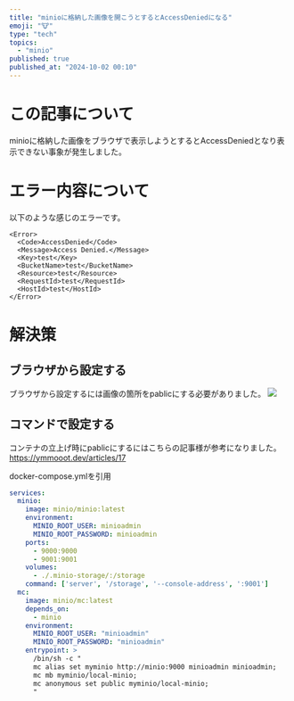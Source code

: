 ```yaml
---
title: "minioに格納した画像を開こうとするとAccessDeniedになる"
emoji: "🐮"
type: "tech"
topics:
  - "minio"
published: true
published_at: "2024-10-02 00:10"
---
```


# この記事について
minioに格納した画像をブラウザで表示しようとするとAccessDeniedとなり表示できない事象が発生しました。

# エラー内容について
以下のような感じのエラーです。
```
<Error>
  <Code>AccessDenied</Code>
  <Message>Access Denied.</Message>
  <Key>test</Key>
  <BucketName>test</BucketName>
  <Resource>test</Resource>
  <RequestId>test</RequestId>
  <HostId>test</HostId>
</Error>
```

# 解決策
## ブラウザから設定する
ブラウザから設定するには画像の箇所をpablicにする必要がありました。
![](https://storage.googleapis.com/zenn-user-upload/7656b6253370-20241002.png)


## コマンドで設定する
コンテナの立上げ時にpablicにするにはこちらの記事様が参考になりました。
https://ymmooot.dev/articles/17

docker-compose.ymlを引用
```yaml
services:
  minio:
    image: minio/minio:latest
    environment:
      MINIO_ROOT_USER: minioadmin
      MINIO_ROOT_PASSWORD: minioadmin
    ports:
      - 9000:9000
      - 9001:9001
    volumes:
      - ./.minio-storage/:/storage
    command: ['server', '/storage', '--console-address', ':9001']
  mc:
    image: minio/mc:latest
    depends_on:
      - minio
    environment:
      MINIO_ROOT_USER: "minioadmin"
      MINIO_ROOT_PASSWORD: "minioadmin"
    entrypoint: >
      /bin/sh -c "
      mc alias set myminio http://minio:9000 minioadmin minioadmin;
      mc mb myminio/local-minio;
      mc anonymous set public myminio/local-minio;
      "
```
